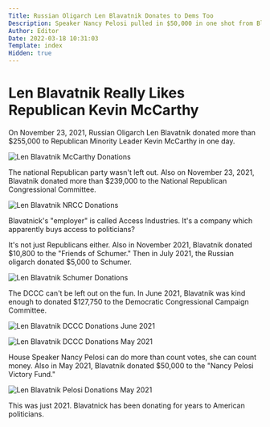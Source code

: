 ```yaml
---
Title: Russian Oligarch Len Blavatnik Donates to Dems Too
Description: Speaker Nancy Pelosi pulled in $50,000 in one shot from Blavatnik
Author: Editor
Date: 2022-03-18 10:31:03
Template: index
Hidden: true
---
```

# Len Blavatnik Really Likes Republican Kevin McCarthy
On November 23, 2021, Russian Oligarch Len Blavatnik donated more than $255,000 to Republican Minority Leader Kevin McCarthy in one day.

![Len Blavatnik McCarthy Donations](%assets_url%/mccarthy-donations.png)

The national Republican party wasn't left out. Also on November 23, 2021, Blavatnik donated more than $239,000 to the National Republican Congressional Committee.

![Len Blavatnik NRCC Donations](%assets_url%/nrcc-blavatnik-donations.png)

Blavatnick's "employer" is called Access Industries. It's a company which apparently buys access to politicians?

It's not just Republicans either. Also in November 2021, Blavatnik donated $10,800 to the "Friends of Schumer." Then in July 2021, the Russian oligarch donated $5,000 to Schumer.

![Len Blavatnik Schumer Donations](%assets_url%/schumer-blavatnik-donations.png)

The DCCC can't be left out on the fun. In June 2021, Blavatnik was kind enough to donated $127,750 to the Democratic Congressional Campaign Committee.

![Len Blavatnik DCCC Donations June 2021](%assets_url%/dccc-blavatnik-june2021.png)

![Len Blavatnik DCCC Donations May 2021](%assets_url%/dccc-blavatnik-may2021.png)

House Speaker Nancy Pelosi can do more than count votes, she can count money. Also in May 2021, Blavatnik donated $50,000 to the "Nancy Pelosi Victory Fund."

![Len Blavatnik Pelosi Donations May 2021](%assets_url%/pelosi-blavatnik-donations.png)

This was just 2021. Blavatnick has been donating for years to American politicians.

